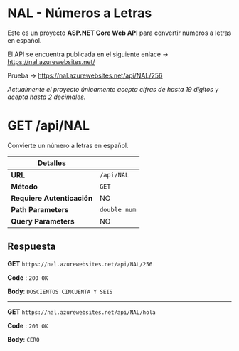 # NAL - Números a Letras

Este es un proyecto **ASP.NET Core Web API** para convertir números a letras en español.

El API se encuentra publicada en el siguiente enlace -> https://nal.azurewebsites.net/

Prueba -> https://nal.azurewebsites.net/api/NAL/256

*Actualmente el proyecto únicamente acepta cifras de hasta 19 dígitos y acepta hasta 2 decimales.*

# GET /api/NAL

Convierte un número a letras en español.

|Detalles||
|---|---|
|**URL**|`/api/NAL`|
|**Método**|`GET`|
|**Requiere Autenticación**|NO|
|**Path Parameters**|`double num`|
|**Query Parameters**|NO|

## Respuesta

**GET** `https://nal.azurewebsites.net/api/NAL/256`

**Code** : `200 OK`

**Body**: `DOSCIENTOS CINCUENTA Y SEIS`

---
**GET** `https://nal.azurewebsites.net/api/NAL/hola`

**Code** : `200 OK`

**Body**: `CERO`
